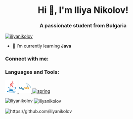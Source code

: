 <h1 align="center">Hi 👋, I'm Iliya Nikolov!</h1>
<h3 align="center">A passionate student from Bulgaria</h3>

<p align="left"> <a href="https://github.com/ryo-ma/github-profile-trophy"><img src="https://github-profile-trophy.vercel.app/?username=iliyanikolov" alt="iliyanikolov" /></a> </p>

- 🌱 I’m currently learning **Java**

<h3 align="left">Connect with me:</h3>
<p align="left">
</p>

<h3 align="left">Languages and Tools:</h3>
<p align="left"> <a href="https://www.java.com" target="_blank" rel="noreferrer"> <img src="https://raw.githubusercontent.com/devicons/devicon/master/icons/java/java-original.svg" alt="java" width="40" height="40"/> </a> <a href="https://www.mysql.com/" target="_blank" rel="noreferrer"> <img src="https://raw.githubusercontent.com/devicons/devicon/master/icons/mysql/mysql-original-wordmark.svg" alt="mysql" width="40" height="40"/> </a> <a href="https://spring.io/" target="_blank" rel="noreferrer"> <img src="https://www.vectorlogo.zone/logos/springio/springio-icon.svg" alt="spring" width="40" height="40"/> </a> </p>

<p><img align="left" src="https://github-readme-stats.vercel.app/api/top-langs?username=iliyanikolov&show_icons=true&locale=en&layout=compact" alt="iliyanikolov" /></p>

<p>&nbsp;<img align="center" src="https://github-readme-stats.vercel.app/api?username=iliyanikolov&show_icons=true&locale=en" alt="iliyanikolov" /></p>

<p><img align="center" src="https://github-readme-streak-stats.herokuapp.com/?user=iliyanikolov&" alt="https://github.com/iliyanikolov" /></p>
